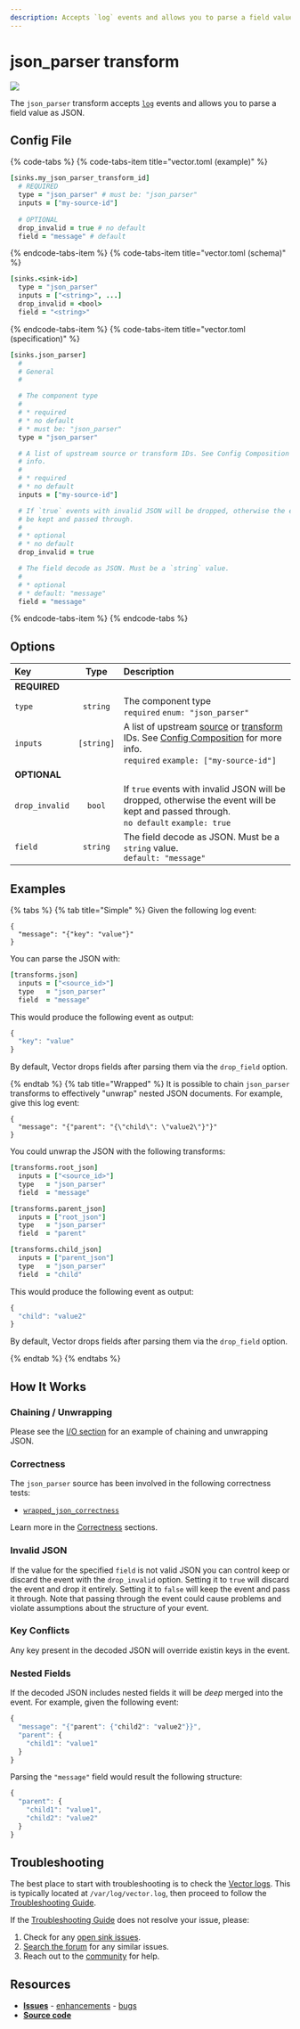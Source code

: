 ```yaml
---
description: Accepts `log` events and allows you to parse a field value as JSON.
---
```


<!--
     THIS FILE IS AUTOOGENERATED!

     To make changes please edit the template located at:

     scripts/generate/templates/docs/usage/configuration/transforms/json_parser.md.erb
-->

# json_parser transform

![][images.json_parser_transform]


The `json_parser` transform accepts [`log`][docs.log_event] events and allows you to parse a field value as JSON.

## Config File

{% code-tabs %}
{% code-tabs-item title="vector.toml (example)" %}
```coffeescript
[sinks.my_json_parser_transform_id]
  # REQUIRED
  type = "json_parser" # must be: "json_parser"
  inputs = ["my-source-id"]
  
  # OPTIONAL
  drop_invalid = true # no default
  field = "message" # default
```
{% endcode-tabs-item %}
{% code-tabs-item title="vector.toml (schema)" %}
```coffeescript
[sinks.<sink-id>]
  type = "json_parser"
  inputs = ["<string>", ...]
  drop_invalid = <bool>
  field = "<string>"
```
{% endcode-tabs-item %}
{% code-tabs-item title="vector.toml (specification)" %}
```coffeescript
[sinks.json_parser]
  #
  # General
  #

  # The component type
  # 
  # * required
  # * no default
  # * must be: "json_parser"
  type = "json_parser"

  # A list of upstream source or transform IDs. See Config Composition for more
  # info.
  # 
  # * required
  # * no default
  inputs = ["my-source-id"]

  # If `true` events with invalid JSON will be dropped, otherwise the event will
  # be kept and passed through.
  # 
  # * optional
  # * no default
  drop_invalid = true

  # The field decode as JSON. Must be a `string` value.
  # 
  # * optional
  # * default: "message"
  field = "message"
```
{% endcode-tabs-item %}
{% endcode-tabs %}

## Options

| Key  | Type  | Description |
|:-----|:-----:|:------------|
| **REQUIRED** | | |
| `type` | `string` | The component type<br />`required` `enum: "json_parser"` |
| `inputs` | `[string]` | A list of upstream [source][docs.sources] or [transform][docs.transforms] IDs. See [Config Composition][docs.config_composition] for more info.<br />`required` `example: ["my-source-id"]` |
| **OPTIONAL** | | |
| `drop_invalid` | `bool` | If `true` events with invalid JSON will be dropped, otherwise the event will be kept and passed through.<br />`no default` `example: true` |
| `field` | `string` | The field decode as JSON. Must be a `string` value.<br />`default: "message"` |

## Examples

{% tabs %}
{% tab title="Simple" %}
Given the following log event:

```
{
  "message": "{"key": "value"}"
}
```

You can parse the JSON with:

```coffeescript
[transforms.json]
  inputs = ["<source_id>"]
  type   = "json_parser"
  field  = "message"
```

This would produce the following event as output:

```javascript
{
  "key": "value"
}
```

By default, Vector drops fields after parsing them via the `drop_field`
option.

{% endtab %}
{% tab title="Wrapped" %}
It is possible to chain `json_parser` transforms to effectively "unwrap"
nested JSON documents. For example, give this log event:

```
{
  "message": "{"parent": "{\"child\": \"value2\"}"}"
}
```

You could unwrap the JSON with the following transforms:

```coffeescript
[transforms.root_json]
  inputs = ["<source_id>"]
  type   = "json_parser"
  field  = "message"

[transforms.parent_json]
  inputs = ["root_json"]
  type   = "json_parser"
  field  = "parent"

[transforms.child_json]
  inputs = ["parent_json"]
  type   = "json_parser"
  field  = "child"
```

This would produce the following event as output:

```javascript
{
  "child": "value2"
}
```

By default, Vector drops fields after parsing them via the `drop_field`
option.

{% endtab %}
{% endtabs %}

## How It Works



### Chaining / Unwrapping

Please see the [I/O section](#i-o) for an example of chaining and unwrapping JSON.

### Correctness

The `json_parser` source has been involved in the following correctness tests:

* [`wrapped_json_correctness`][url.wrapped_json_correctness_test]

Learn more in the [Correctness][docs.correctness] sections.

### Invalid JSON

If the value for the specified `field` is not valid JSON you can control keep or discard the event with the `drop_invalid` option. Setting it to `true` will discard the event and drop it entirely. Setting it to `false` will keep the event and pass it through. Note that passing through the event could cause problems and violate assumptions about the structure of your event.

### Key Conflicts

Any key present in the decoded JSON will override existin keys in the event.

### Nested Fields

If the decoded JSON includes nested fields it will be _deep_ merged into the event. For example, given the following event:

```javascript
{
  "message": "{"parent": {"child2": "value2"}}",
  "parent": {
    "child1": "value1"
  }
}
```

Parsing the `"message"` field would result the following structure:

```javascript
{
  "parent": {
    "child1": "value1",
    "child2": "value2"
  }
}
```

## Troubleshooting

The best place to start with troubleshooting is to check the
[Vector logs][docs.monitoring_logs]. This is typically located at
`/var/log/vector.log`, then proceed to follow the
[Troubleshooting Guide][docs.troubleshooting].

If the [Troubleshooting Guide][docs.troubleshooting] does not resolve your
issue, please:

1. Check for any [open sink issues][url.json_parser_transform_issues].
2. [Search the forum][url.search_forum] for any similar issues.
2. Reach out to the [community][url.community] for help.

## Resources

* [**Issues**][url.json_parser_transform_issues] - [enhancements][url.json_parser_transform_enhancements] - [bugs][url.json_parser_transform_bugs]
* [**Source code**][url.json_parser_transform_source]


[docs.config_composition]: https://docs.vector.dev/usage/configuration/README#composition
[docs.correctness]: https://docs.vector.dev/correctness
[docs.log_event]: https://docs.vector.dev/about/data-model#log
[docs.monitoring_logs]: https://docs.vector.dev/usage/administration/monitoring#logs
[docs.sources]: https://docs.vector.dev/usage/configuration/sources
[docs.transforms]: https://docs.vector.dev/usage/configuration/transforms
[docs.troubleshooting]: https://docs.vector.dev/usage/guides/troubleshooting
[images.json_parser_transform]: https://docs.vector.dev/assets/json_parser-transform.svg
[url.community]: https://vector.dev/community
[url.json_parser_transform_bugs]: https://github.com/timberio/vector/issues?q=is%3Aopen+is%3Aissue+label%3A%22Transform%3A+json_parser%22+label%3A%22Type%3A+Bug%22
[url.json_parser_transform_enhancements]: https://github.com/timberio/vector/issues?q=is%3Aopen+is%3Aissue+label%3A%22Transform%3A+json_parser%22+label%3A%22Type%3A+Enhancement%22
[url.json_parser_transform_issues]: https://github.com/timberio/vector/issues?q=is%3Aopen+is%3Aissue+label%3A%22Transform%3A+json_parser%22
[url.json_parser_transform_source]: https://github.com/timberio/vector/tree/master/src/transforms/json_parser.rs
[url.search_forum]: https://forum.vector.dev/search?expanded=true
[url.wrapped_json_correctness_test]: https://github.com/timberio/vector-test-harness/tree/master/cases/wrapped_json_correctness
